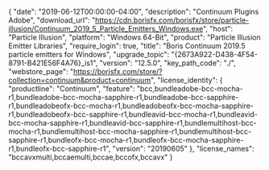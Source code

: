 {
  "date": "2019-06-12T00:00:00-04:00",
  "description": "Continuum Plugins Adobe",
  "download_url": "https://cdn.borisfx.com/borisfx/store/particle-illusion/Continuum_2019_5_Particle_Emitters_Windows.exe",
  "host": "Particle Illusion",
  "platform": "Windows 64-Bit",
  "product": "Particle Illusion Emitter Libraries",
  "require_login": true,
  "title": "Boris Continuum 2019.5 particle emitters for Windows",
  "upgrade_topic": "{2673A922-D438-4F54-8791-B421E56F4A76}_is1",
  "version": "12.5.0",
  "key_path_code": "./",
  "webstore_page": "https://borisfx.com/store/?collection=continuum&product=continuum",
  "license_identity": {
    "productline": "Continuum",
    "feature": "bcc,bundleadobe-bcc-mocha-r1,bundleadobe-bcc-mocha-sapphire-r1,bundleadobe-bcc-sapphire-r1,bundleadobeofx-bcc-mocha-r1,bundleadobeofx-bcc-mocha-sapphire-r1,bundleadobeofx-bcc-sapphire-r1,bundleavid-bcc-mocha-r1,bundleavid-bcc-mocha-sapphire-r1,bundleavid-bcc-sapphire-r1,bundlemultihost-bcc-mocha-r1,bundlemultihost-bcc-mocha-sapphire-r1,bundlemultihost-bcc-sapphire-r1,bundleofx-bcc-mocha-r1,bundleofx-bcc-mocha-sapphire-r1,bundleofx-bcc-sapphire-r1",
    "version": "20190605"
  },
  "license_names": "bccavxmulti,bccaemulti,bccae,bccofx,bccavx"
}

